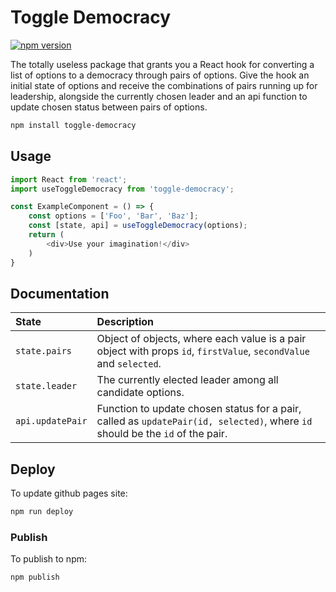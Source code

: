 # Toggle Democracy
[![npm version](https://img.shields.io/npm/v/toggle-democracy.svg?style=flat-square)](https://www.npmjs.com/package/toggle-democracy)


The totally useless package that grants you a React hook for converting a list of options to a democracy through pairs of options. Give the hook an initial state of options and receive the combinations of pairs running up for leadership, alongside the currently chosen leader and an api function to update chosen status between pairs of options.

```sh
npm install toggle-democracy
```

## Usage
```js
import React from 'react';
import useToggleDemocracy from 'toggle-democracy';

const ExampleComponent = () => {
    const options = ['Foo', 'Bar', 'Baz'];
    const [state, api] = useToggleDemocracy(options);
    return (
        <div>Use your imagination!</div>
    )
}
```

## Documentation
| State | Description |
|:---|:---|
| `state.pairs`     | Object of objects, where each value is a pair object with props `id`, `firstValue`, `secondValue` and `selected`. |
| `state.leader`    | The currently elected leader among all candidate options. |
| `api.updatePair`  | Function to update chosen status for a pair, called as `updatePair(id, selected)`, where `id` should be the `id` of the pair. |

## Deploy
To update github pages site:
```sh
npm run deploy
```

### Publish
To publish to npm:
```sh
npm publish
```